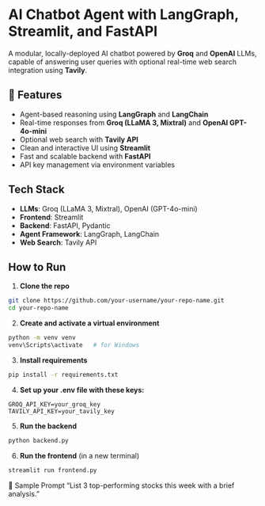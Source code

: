 # AI Chatbot Agent with LangGraph, Streamlit, and FastAPI

A modular, locally-deployed AI chatbot powered by **Groq** and **OpenAI** LLMs, capable of answering user queries with optional real-time web search integration using **Tavily**.

## 🔧 Features

- Agent-based reasoning using **LangGraph** and **LangChain**
- Real-time responses from **Groq (LLaMA 3, Mixtral)** and **OpenAI GPT-4o-mini**
- Optional web search with **Tavily API**
- Clean and interactive UI using **Streamlit**
- Fast and scalable backend with **FastAPI**
- API key management via environment variables

## Tech Stack

- **LLMs**: Groq (LLaMA 3, Mixtral), OpenAI (GPT-4o-mini)
- **Frontend**: Streamlit
- **Backend**: FastAPI, Pydantic
- **Agent Framework**: LangGraph, LangChain
- **Web Search**: Tavily API

## How to Run

1. **Clone the repo**

```bash
git clone https://github.com/your-username/your-repo-name.git
cd your-repo-name
```

2. **Create and activate a virtual environment**

```bash
python -m venv venv
venv\Scripts\activate   # for Windows
```

3. **Install requirements**

```bash
pip install -r requirements.txt
```

4. **Set up your .env file with these keys:**

```env
GROQ_API_KEY=your_groq_key
TAVILY_API_KEY=your_tavily_key
```

5. **Run the backend**

```bash
python backend.py
```

6. **Run the frontend** (in a new terminal)

```bash
streamlit run frontend.py
```

🧪 Sample Prompt
“List 3 top-performing stocks this week with a brief analysis.”
